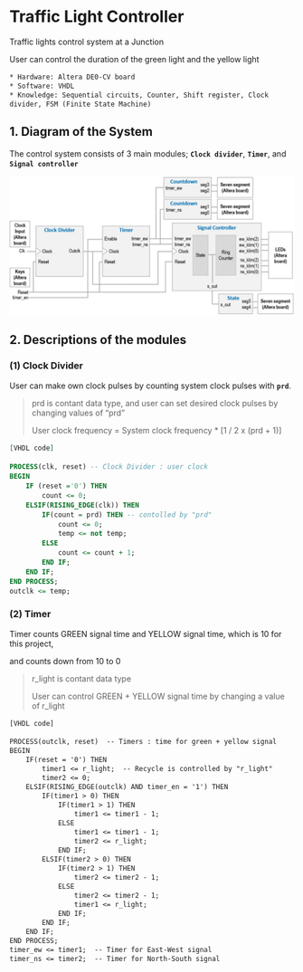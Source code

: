 # Traffic Light Controller
Traffic lights control system at a Junction

User can control the duration of the green light and the yellow light
```
* Hardware: Altera DE0-CV board
* Software: VHDL
* Knowledge: Sequential circuits, Counter, Shift register, Clock divider, FSM (Finite State Machine)
```

## 1. Diagram of the System
The control system consists of 3 main modules; **`Clock divider`**, **`Timer`**, and **`Signal controller`**

![alt text](https://github.com/lkyungho/Images/blob/master/traffic-light-controller-structure.jpg "Structure")


## 2. Descriptions of the modules
### (1) Clock Divider
User can make own clock pulses by counting system clock pulses with **`prd`**.
> prd is contant data type, and user can set desired clock pulses by changing values of “prd”
>
> User clock frequency = System clock frequency * [1 / 2 x (prd + 1)]
```vhdl
[VHDL code]

PROCESS(clk, reset) -- Clock Divider : user clock
BEGIN
	IF (reset ='0') THEN
		count <= 0;
	ELSIF(RISING_EDGE(clk)) THEN
		IF(count = prd) THEN -- contolled by "prd"
			count <= 0;
			temp <= not temp;
		ELSE
			count <= count + 1;
		END IF;
	END IF;
END PROCESS;
outclk <= temp;
```
### (2) Timer
Timer counts GREEN signal time and YELLOW signal time, which is 10 for this project,

and counts down from 10 to 0

> r_light is contant data type 
>
> User can control GREEN + YELLOW signal time by changing a value of r_light
```
[VHDL code]

PROCESS(outclk, reset)	-- Timers : time for green + yellow signal
BEGIN
	IF(reset = '0') THEN
		timer1 <= r_light;	-- Recycle is controlled by "r_light"
		timer2 <= 0;
	ELSIF(RISING_EDGE(outclk) AND timer_en = '1') THEN
		IF(timer1 > 0) THEN
			IF(timer1 > 1) THEN 
				timer1 <= timer1 - 1;
			ELSE
				timer1 <= timer1 - 1;
				timer2 <= r_light;
			END IF;
		ELSIF(timer2 > 0) THEN
			IF(timer2 > 1) THEN
				timer2 <= timer2 - 1;
			ELSE
				timer2 <= timer2 - 1;
				timer1 <= r_light;
			END IF;
		END IF;
	END IF;
END PROCESS;
timer_ew <= timer1;  -- Timer for East-West signal
timer_ns <= timer2;  -- Timer for North-South signal
```
